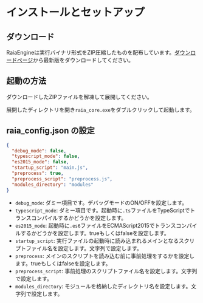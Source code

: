 # インストールとセットアップ

## ダウンロード

RaiaEngineは実行バイナリ形式をZIP圧縮したものを配布しています。[ダウンロードページ](https://raia-engine.github.io/download/)から最新版をダウンロードしてください。

## 起動の方法

ダウンロードしたZIPファイルを解凍して展開してください。

展開したディレクトリを開き`raia_core.exe`をダブルクリックして起動します。

## raia_config.json の設定

```json
{
  "debug_mode": false,
  "typescript_mode": false,
  "es2015_mode": false,
  "startup_script": "main.js",
  "preprocess": true,
  "preprocess_script": "preprocess.js",
  "modules_directory": "modules"
}
```

- `debug_mode`: ダミー項目です。デバッグモードのON/OFFを設定します。
- `typescript_mode`: ダミー項目です。起動時に`.ts`ファイルをTypeScriptでトランスコンパイルするかどうかを設定します。
- `es2015_mode`: 起動時に`.es6`ファイルをECMAScript2015でトランスコンパイルするかどうかを設定します。trueもしくはfalseを設定します。
- `startup_script`: 実行ファイルの起動時に読み込まれるメインとなるスクリプトファイル名を設定します。文字列で設定します。
- `preprocess`: メインのスクリプトを読み込む前に事前処理をするかを設定します。trueもしくはfalseを設定します。
- `preprocess_script`: 事前処理のスクリプトファイル名を設定します。文字列で設定します。
- `modules_directory`: モジュールを格納したディレクトリ名を設定します。文字列で設定します。